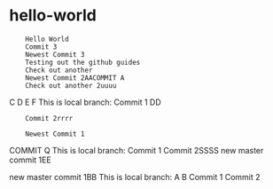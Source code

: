 # hello-world
        Hello World
        Commit 3
        Newest Commit 3
        Testing out the github guides
        Check out another
        Newest Commit 2AACOMMIT A
        Check out another 2uuuu
C
D
E
F
        This is local branch:
        Commit 1
        DD

        Commit 2rrrr

        Newest Commit 1
COMMIT Q
This is local branch:
Commit 1
Commit 2SSSS
new master commit 1EE

new master commit 1BB
This is local branch:
A
B
Commit 1
Commit 2
